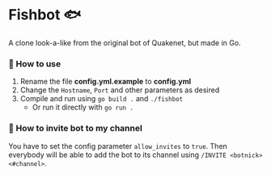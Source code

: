 # Fishbot 🐟

A clone look-a-like from the original bot of Quakenet, but made in Go.

### 🔧 How to use

1. Rename the file __config.yml.example__ to __config.yml__
2. Change the `Hostname`, `Port` and other parameters as desired
3. Compile and run using `go build .` and `./fishbot`
   - Or run it directly with `go run .`

### 🎣 How to invite bot to my channel

You have to set the config parameter `allow_invites` to `true`. Then everybody
will be able to add the bot to its channel using `/INVITE <botnick> <#channel>`.
